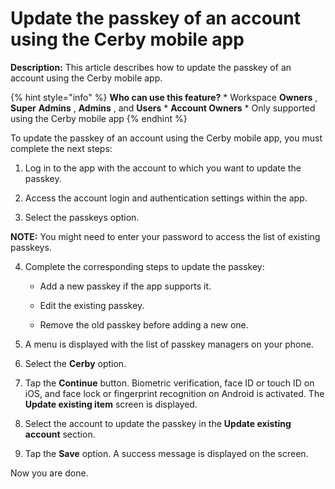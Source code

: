 # Update the passkey of an account using the Cerby mobile app

**Description:** This article describes how to update the passkey of an account using the Cerby mobile app.

{% hint style="info" %} **Who can use this feature?** * Workspace **Owners** ,
**Super** **Admins** , **Admins** , and **Users** * **Account Owners** * Only
supported using the Cerby mobile app {% endhint %}

To update the passkey of an account using the Cerby mobile app, you must
complete the next steps:

  1. Log in to the app with the account to which you want to update the passkey.

  2. Access the account login and authentication settings within the app.

  3. Select the passkeys option. 

**NOTE:** You might need to enter your password to access the list of existing
passkeys.

  4. Complete the corresponding steps to update the passkey:

     * Add a new passkey if the app supports it.

     * Edit the existing passkey.

     * Remove the old passkey before adding a new one.

  5. A menu is displayed with the list of passkey managers on your phone.

  6. Select the **Cerby** option.

  7. Tap the **Continue** button. Biometric verification, face ID or touch ID on iOS, and face lock or fingerprint recognition on Android is activated. The **Update existing item** screen is displayed.

  8. Select the account to update the passkey in the **Update existing account** section.

  9. Tap the **Save** option. A success message is displayed on the screen.

Now you are done.

